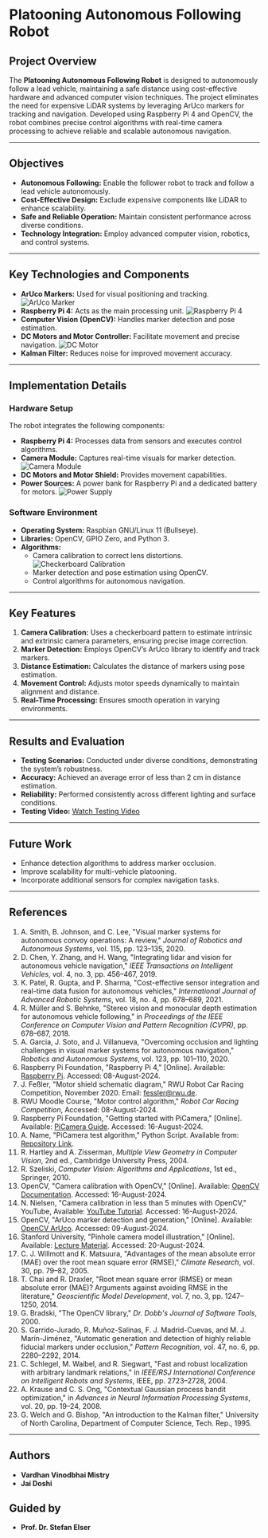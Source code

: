 # Platooning Autonomous Following Robot

## Project Overview
The **Platooning Autonomous Following Robot** is designed to autonomously follow a lead vehicle, maintaining a safe distance using cost-effective hardware and advanced computer vision techniques. The project eliminates the need for expensive LiDAR systems by leveraging ArUco markers for tracking and navigation. Developed using Raspberry Pi 4 and OpenCV, the robot combines precise control algorithms with real-time camera processing to achieve reliable and scalable autonomous navigation.

---

## Objectives
- **Autonomous Following:** Enable the follower robot to track and follow a lead vehicle autonomously.
- **Cost-Effective Design:** Exclude expensive components like LiDAR to enhance scalability.
- **Safe and Reliable Operation:** Maintain consistent performance across diverse conditions.
- **Technology Integration:** Employ advanced computer vision, robotics, and control systems.

---

## Key Technologies and Components
- **ArUco Markers:** Used for visual positioning and tracking. ![ArUco Marker](media/arucoMarker/aruco_example.jpg)
- **Raspberry Pi 4:** Acts as the main processing unit. ![Raspberry Pi 4](media/robot/raspberry_pi.jpg)
- **Computer Vision (OpenCV):** Handles marker detection and pose estimation.
- **DC Motors and Motor Controller:** Facilitate movement and precise navigation. ![DC Motor](media/robot/motors.jpg)
- **Kalman Filter:** Reduces noise for improved movement accuracy.

---

## Implementation Details
### Hardware Setup
The robot integrates the following components:
- **Raspberry Pi 4:** Processes data from sensors and executes control algorithms.
- **Camera Module:** Captures real-time visuals for marker detection. ![Camera Module](media/cameraCalibration/camera_module.jpg)
- **DC Motors and Motor Shield:** Provides movement capabilities.
- **Power Sources:** A power bank for Raspberry Pi and a dedicated battery for motors. ![Power Supply](media/robot/power_supply.jpg)

### Software Environment
- **Operating System:** Raspbian GNU/Linux 11 (Bullseye).
- **Libraries:** OpenCV, GPIO Zero, and Python 3.
- **Algorithms:**
  - Camera calibration to correct lens distortions. ![Checkerboard Calibration](media/cameraCalibration/checkerboard.jpg)
  - Marker detection and pose estimation using OpenCV.
  - Control algorithms for autonomous navigation.

---

## Key Features
1. **Camera Calibration:** Uses a checkerboard pattern to estimate intrinsic and extrinsic camera parameters, ensuring precise image correction.
2. **Marker Detection:** Employs OpenCV’s ArUco library to identify and track markers.
3. **Distance Estimation:** Calculates the distance of markers using pose estimation.
4. **Movement Control:** Adjusts motor speeds dynamically to maintain alignment and distance.
5. **Real-Time Processing:** Ensures smooth operation in varying environments.

---

## Results and Evaluation
- **Testing Scenarios:** Conducted under diverse conditions, demonstrating the system’s robustness.
- **Accuracy:** Achieved an average error of less than 2 cm in distance estimation.
- **Reliability:** Performed consistently across different lighting and surface conditions.
- **Testing Video:** [Watch Testing Video](media/final_testing_video.mp4)

---

## Future Work
- Enhance detection algorithms to address marker occlusion.
- Improve scalability for multi-vehicle platooning.
- Incorporate additional sensors for complex navigation tasks.

---

## References
1. A. Smith, B. Johnson, and C. Lee, "Visual marker systems for autonomous convoy operations: A review," *Journal of Robotics and Autonomous Systems*, vol. 115, pp. 123–135, 2020.
2. D. Chen, Y. Zhang, and H. Wang, "Integrating lidar and vision for autonomous vehicle navigation," *IEEE Transactions on Intelligent Vehicles*, vol. 4, no. 3, pp. 456–467, 2019.
3. K. Patel, R. Gupta, and P. Sharma, "Cost-effective sensor integration and real-time data fusion for autonomous vehicles," *International Journal of Advanced Robotic Systems*, vol. 18, no. 4, pp. 678–689, 2021.
4. R. Müller and S. Behnke, "Stereo vision and monocular depth estimation for autonomous vehicle following," in *Proceedings of the IEEE Conference on Computer Vision and Pattern Recognition (CVPR)*, pp. 678–687, 2018.
5. A. Garcia, J. Soto, and J. Villanueva, "Overcoming occlusion and lighting challenges in visual marker systems for autonomous navigation," *Robotics and Autonomous Systems*, vol. 123, pp. 101–110, 2020.
6. Raspberry Pi Foundation, "Raspberry Pi 4," [Online]. Available: [Raspberry Pi](https://www.raspberrypi.org/products/raspberry-pi-4-model-b/). Accessed: 08-August-2024.
7. J. Feßler, "Motor shield schematic diagram," RWU Robot Car Racing Competition, November 2020. Email: fessler@rwu.de.
8. RWU Moodle Course, "Motor control algorithm," *Robot Car Racing Competition*, Accessed: 08-August-2024.
9. Raspberry Pi Foundation, "Getting started with PiCamera," [Online]. Available: [PiCamera Guide](https://projects.raspberrypi.org/en/projects/getting-started-with-picamera). Accessed: 16-August-2024.
10. A. Name, "PiCamera test algorithm," Python Script. Available from: [Repository Link](https://yourrepositorylink.com).
11. R. Hartley and A. Zisserman, *Multiple View Geometry in Computer Vision*, 2nd ed., Cambridge University Press, 2004.
12. R. Szeliski, *Computer Vision: Algorithms and Applications*, 1st ed., Springer, 2010.
13. OpenCV, "Camera calibration with OpenCV," [Online]. Available: [OpenCV Documentation](https://docs.opencv.org/4.x/dc/dbb/tutorial_py_calibration.html). Accessed: 16-August-2024.
14. N. Nielsen, "Camera calibration in less than 5 minutes with OpenCV," YouTube, Available: [YouTube Tutorial](https://www.youtube.com/watch?v=_-BTKiamRTg). Accessed: 16-August-2024.
15. OpenCV, "ArUco marker detection and generation," [Online]. Available: [OpenCV ArUco](https://docs.opencv.org/4.x/d5/dae/tutorial_aruco_detection.html). Accessed: 09-August-2024.
16. Stanford University, "Pinhole camera model illustration," [Online]. Available: [Lecture Material](https://web.stanford.edu/class/ee267/lectures/lecture1.pdf). Accessed: 20-August-2024.
17. C. J. Willmott and K. Matsuura, "Advantages of the mean absolute error (MAE) over the root mean square error (RMSE)," *Climate Research*, vol. 30, pp. 79–82, 2005.
18. T. Chai and R. Draxler, "Root mean square error (RMSE) or mean absolute error (MAE)? Arguments against avoiding RMSE in the literature," *Geoscientific Model Development*, vol. 7, no. 3, pp. 1247–1250, 2014.
19. G. Bradski, "The OpenCV library," *Dr. Dobb's Journal of Software Tools*, 2000.
20. S. Garrido-Jurado, R. Muñoz-Salinas, F. J. Madrid-Cuevas, and M. J. Marín-Jiménez, "Automatic generation and detection of highly reliable fiducial markers under occlusion," *Pattern Recognition*, vol. 47, no. 6, pp. 2280–2292, 2014.
21. C. Schlegel, M. Waibel, and R. Siegwart, "Fast and robust localization with arbitrary landmark relations," in *IEEE/RSJ International Conference on Intelligent Robots and Systems*, IEEE, pp. 2723–2728, 2004.
22. A. Krause and C. S. Ong, "Contextual Gaussian process bandit optimization," in *Advances in Neural Information Processing Systems*, vol. 20, pp. 19–24, 2008.
23. G. Welch and G. Bishop, "An introduction to the Kalman filter," University of North Carolina, Department of Computer Science, Tech. Rep., 1995.

---

## Authors
- **Vardhan Vinodbhai Mistry**
- **Jai Doshi**

## Guided by
- **Prof. Dr. Stefan Elser**
